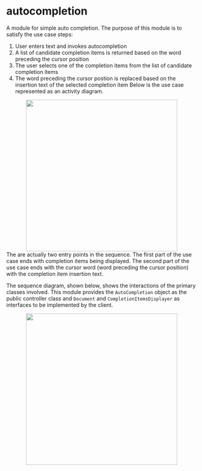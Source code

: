 # autocompletion

A module for simple auto completion.  The purpose of this module is to satisfy the use case steps: 
  1. User enters text and invokes autocompletion
  1. A list of candidate completion items is returned based on the word preceding the cursor position
  1. The user selects one of the completion items from the list of candidate completion items
  1. The word preceding the cursor postion is replaced based on the insertion text of the selected completion item
Below is the use case represented as an activity diagram.  
<div align="center" width="500px"> 
  <img src="http://ricardo-marquez.com/rm/assets/images/activity-diagram-page-6.svg" alt="" height="400">
</div> 
The are actually two entry points in the sequence.  The first part of the use case ends with completion items being displayed.  The second part of the use case ends with the cursor word (word preceding the cursor position) with the completion item insertion text. 


The sequence diagram, shown below, shows the interactions of the primary classes involved. This module provides the <code>AutoCompletion</code> object as the public controller class and <code>Document</code> and <code>CompletionItemsDisplayer</code> as interfaces to be implemented by the client.

<div align="center" width="500px"> 
  <img src="http://ricardo-marquez.com/rm/assets/images/activity-diagram-page-5.svg" alt="" height="400">
</div> 

